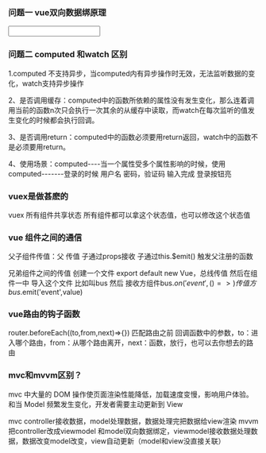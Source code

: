### 问题一 vue双向数据绑原理
<!DOCTYPE html>
<html lang="en">
<head>
    <meta charset="UTF-8">
    <meta name="viewport" content="width=device-width, initial-scale=1.0">
    <meta http-equiv="X-UA-Compatible" content="ie=edge">
    <title>Document</title>
</head>

<body>
    <div id="app">
        <input type="text" id="a">
        <div id="b"></div>
    </div>
</body>
<script>
    // 通过一个事件来监听输入框的输入数据，将输入数据值和自定义对象属性关联，对象属性已通过Object.defineProperty监测属性变化来自动触发get，set
    var obj = {};  //定义一个空对象
    Object.defineProperty(obj, 'val', {//定义要修改对象的属性
        get: function () {
            return val;
        },
        set: function (newVal) { 
            val = newVal;//定义val等于修改后的内容
            document.getElementById('a').value = val;//让文本框的内容等于val
            document.getElementById('b').innerHTML = val;//让span的内容等于val
        }
    });
    document.addEventListener('keyup', function (e) {//当在文本框输入内容时让对象里你定义的val等于文本框的值
        obj.val = e.target.value;
    })
</script>
</html>

### 问题二  computed 和watch 区别
 1.computed 不支持异步，当computed内有异步操作时无效，无法监听数据的变化，watch支持异步操作

 2、是否调用缓存：computed中的函数所依赖的属性没有发生变化，那么连着调用当前的函数n次只会执行一次其余的从缓存中读取，而watch在每次监听的值发生变化的时候都会执行回调。

 3、是否调用return：computed中的函数必须要用return返回，watch中的函数不是必须要用return。

 4、使用场景：computed----当一个属性受多个属性影响的时候，使用computed-------登录的时候 用户名 密码，验证码 输入完成 登录按钮亮

### vuex是做甚麽的
 vuex 所有组件共享状态 所有组件都可以拿这个状态值，也可以修改这个状态值

### vue 组件之间的通信
 父子组件传值：父 传值 子通过props接收
             子通过this.$emit() 触发父注册的函数

  兄弟组件之间的传值 创建一个文件 export default new Vue，总线传值
  然后在组件一中 导入这个文件 比如叫bus  然后 接收方组件bus.$on('event',()=>{})
  传值方 bus.$emit('event',value)

###  vue路由的钩子函数
 router.beforeEach((to,from,next)=>{}) 匹配路由之前
 回调函数中的参数，to：进入哪个路由，from：从哪个路由离开，next：函数，放行，也可以去你想去的路由

###  mvc和mvvm区别？
 mvc 中大量的 DOM 操作使页面渲染性能降低，加载速度变慢，影响用户体验。和当 Model 频繁发生变化，开发者需要主动更新到 View 

 mvc controller接收数据，model处理数据，数据处理完把数据给view渲染
 mvvm 把controller改成viewmodel 和model双向数据绑定，viewmodel接收数据处理数据，数据改变model改变，view自动更新（model和view没直接关联）